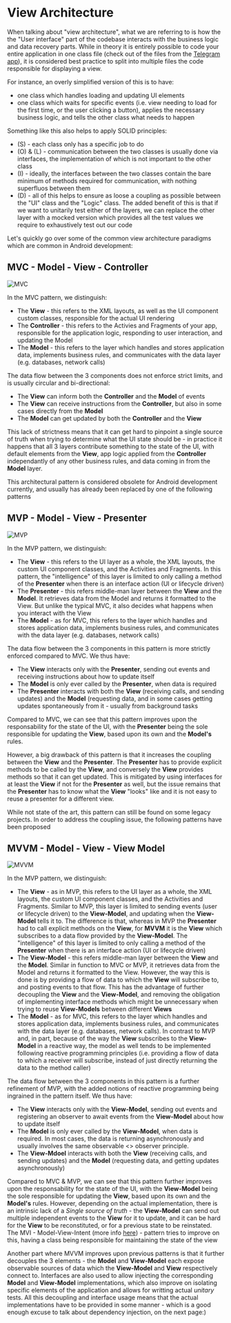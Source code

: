 # View Architecture

When talking about "view architecture", what we are referring to is how the the "User interface" part of the codebase interacts with the business logic and data recovery parts. While in theory it is entirely possible to code your entire application in one class file (check out of the files from the [Telegram app](https://raw.githubusercontent.com/DrKLO/Telegram/master/TMessagesProj/src/main/java/org/telegram/ui/ChatActivity.java)), it is considered best practice to split into multiple files the code responsible for displaying a view. 

For instance, an overly simplified version of this is to have: 
- one class which handles loading and updating UI elements
- one class which waits for specific events (i.e. view needing to load for the first time, or the user clicking a button), applies the necessary business logic, and tells the other class what needs to happen

Something like this also helps to apply SOLID principles: 
- (S) - each class only has a specific job to do 
- (O) & (L) - communication between the two classes is usually done via interfaces, the implementation of which is not important to the other class
- (I) - ideally, the interfaces between the two classes contain the bare minimum of methods required for communication, with nothing superfluos between them
- (D) - all of this helps to ensure as loose a coupling as possible between the "UI" class and the "Logic" class. The added benefit of this is that if we want to unitarily test either of the layers, we can replace the other layer with a mocked version which provides all the test values we require to exhaustively test out our code

Let's quickly go over some of the common view architecture paradigms which are common in Android development: 

## MVC - Model - View - Controller 

![MVC](../../assets/img/architecture/mvc.png)

In the MVC pattern, we distinguish: 
- The **View** - this refers to the XML layouts, as well as the UI component custom classes, responsible for the actual UI rendering
- The **Controller** - this refers to the Activies and Fragments of your app, responsible for the application logic, responding to user interaction, and updating the Model
- The **Model** - this refers to the layer which handles and stores application data, implements business rules, and communicates with the data layer (e.g. databases, network calls)

The data flow between the 3 components does not enforce strict limits, and is usually circular and bi-directional: 
- The **View** can inform both the **Controller** and the **Model** of events
- The **View** can receive instructions from the **Controller**, but also in some cases directly from the **Model**
- The **Model** can get updated by both the **Controller** and the **View**

This lack of strictness means that it can get hard to pinpoint a single source of truth when trying to determine what the UI state should be - in practice it happens that all 3 layers contribute something to the state of the UI, with default elements from the **View**, app logic applied from the **Controller** independantly of any other business rules, and data coming in from the **Model** layer. 

This architectural pattern is considered obsolete for Android development currently, and usually has already been replaced by one of the following patterns

## MVP - Model - View - Presenter

![MVP](../../assets/img/architecture/mvp.png)

In the MVP pattern, we distinguish: 
- The **View** - this refers to the UI layer as a whole, the XML layouts, the custom UI component classes, and the Activities and Fragments. In this pattern, the "intelligence" of this layer is limited to only calling a method of the **Presenter** when there is an interface action (UI or lifecycle driven)
- The **Presenter** - this refers middle-man layer between the **View** and the **Model**. It retrieves data from the Model and returns it formatted to the View. But unlike the typical MVC, it also decides what happens when you interact with the View
- The **Model** - as for MVC, this refers to the layer which handles and stores application data, implements business rules, and communicates with the data layer (e.g. databases, network calls)

The data flow between the 3 components in this pattern is more strictly enforced compared to MVC. We thus have: 
- The **View** interacts only with the **Presenter**, sending out events and receiving instructions about how to update itself
- The **Model** is only ever called by the **Presenter**, when data is required
- The **Presenter** interacts with both the **View** (receiving calls, and sending updates) and the **Model** (requesting data, and in some cases getting updates spontaneously from it - usually from background tasks

Compared to MVC, we can see that this pattern improves upon the responsability for the state of the UI, with the **Presenter** being the sole responsible for updating the **View**, based upon its own and the **Model's** rules. 

However, a big drawback of this pattern is that it increases the coupling between the **View** and the **Presenter**. The **Presenter** has to provide explicit methods to be called by the **View**, and conversely the **View** provides methods so that it can get updated. This is mitigated by using interfaces for at least the **View** if not for the **Presenter** as well, but the issue remains that the **Presenter** has to know what the **View** "looks" like and it is not easy to reuse a presenter for a different view. 

While not state of the art, this pattern can still be found on some legacy projects. In order to address the coupling issue, the following patterns have been proposed


## MVVM - Model - View - View Model

![MVVM](../../assets/img/architecture/mvvm.jpg)


In the MVP pattern, we distinguish: 
- The **View** - as in MVP, this refers to the UI layer as a whole, the XML layouts, the custom UI component classes, and the Activities and Fragments. Similar to MVP, this layer is limited to sending events (user or lifecycle driven) to the **View-Model**, and updating when the **View-Model** tells it to. The difference is that, whereas in MVP the **Presenter** had to call explicit methods on the **View**, for **MVVM** it is the **View** which subscribes to a data flow provided by the **View-Model**. The "intelligence" of this layer is limited to only calling a method of the **Presenter** when there is an interface action (UI or lifecycle driven)
- The **View-Model** - this refers middle-man layer between the **View** and the **Model**. Similar in function to MVC or MVP, it retrieves data from the Model and returns it formatted to the View. However, the way this is done is by providing a flow of data to which the **View** will subscribe to, and posting events to that flow. This has the advantage of further decoupling the **View** and the **View-Model**, and removing the obligation of implementing interface methods which might be unnecessary when trying to reuse **View-Models** between different **Views**
- The **Model** - as for MVC, this refers to the layer which handles and stores application data, implements business rules, and communicates with the data layer (e.g. databases, network calls). In contrast to MVP and, in part, because of the way the **View** subscribes to the **View-Model** in a reactive way, the model as well tends to be implemented following reactive programming principles (i.e. providing a flow of data to which a receiver will subscribe, instead of just directly returning the data to the method caller)

The data flow between the 3 components in this pattern is a further refinement of MVP, with the added notions of reactive programming being ingrained in the pattern itself. We thus have: 
- The **View** interacts only with the **View-Model**, sending out events and registering an observer to await events from the **View-Model** about how to update itself
- The **Model** is only ever called by the **View-Model**, when data is required. In most cases, the data is returning asynchronously and usually involves the same observable <> observer principle. 
- The **View-Mdoel** interacts with both the **View** (receiving calls, and sending updates) and the **Model** (requesting data, and  getting updates asynchronously)

Compared to MVC & MVP, we can see that this pattern further improves upon the responsability for the state of the UI, with the **View-Model** being the sole responsible for updating the **View**, based upon its own and the **Model's** rules. However, depending on the actual implementation, there is an intrinsic lack of a *Single source of truth* - the **View-Model** can send out multiple independent events to the **View** for it to update, and it can be hard for the **View** to be reconstituted, or for a previous state to be reinstated. The MVI - Model-View-Intent (more info [here](https://medium.com/huawei-developers/stateful-android-apps-with-mvi-architecture-model-view-intent-d106b09bd967)) - pattern tries to improve on this, having a class being responsible for maintaining the state of the view

Another part where MVVM improves upon previous patterns is that it further decouples the 3 elements - the **Model** and **View-Model** each expose observable sources of data which the **View-Model** and **View** respectively connect to. Interfaces are also used to allow injecting the corresponding **Model** and **View-Model** implementations, which also improve on isolating specific elements of the application and allows for writting actual *unitary* tests. All this decoupling and interface usage means that the actual implementations have to be provided in some manner - which is a good enough excuse to talk about dependency injection, on the next page:) 

